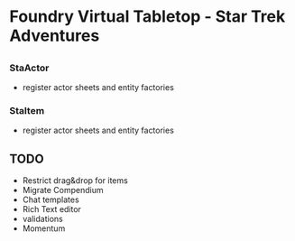 # Foundry Virtual Tabletop - Star Trek Adventures

##

### StaActor
* register actor sheets and entity factories

### StaItem
* register actor sheets and entity factories


## TODO
* Restrict drag&drop for items
* Migrate Compendium
* Chat templates
* Rich Text editor
* validations
* Momentum
